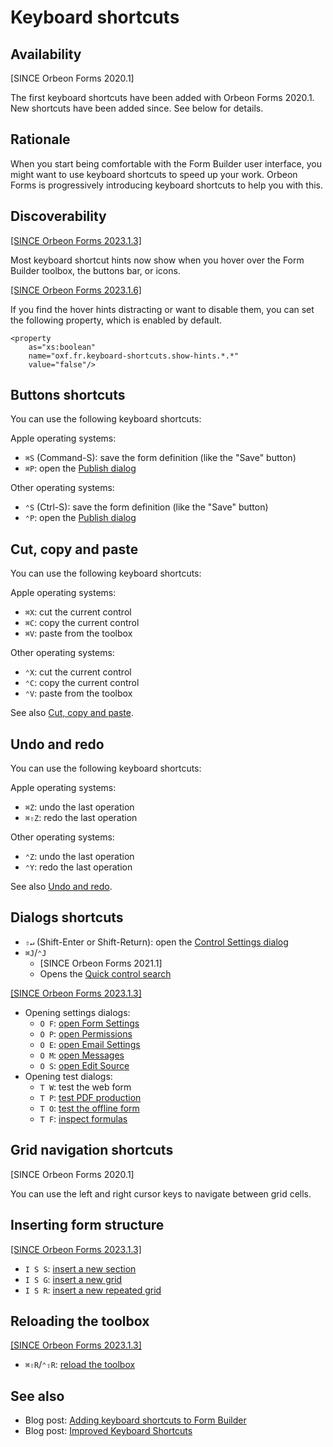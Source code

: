 # Keyboard shortcuts

## Availability

[SINCE Orbeon Forms 2020.1]

The first keyboard shortcuts have been added with Orbeon Forms 2020.1. New shortcuts have been added since. See below for details.

## Rationale

When you start being comfortable with the Form Builder user interface, you might want to use keyboard shortcuts to speed up your work. Orbeon Forms is progressively introducing keyboard shortcuts to help you with this.

## Discoverability

[\[SINCE Orbeon Forms 2023.1.3\]](/release-notes/orbeon-forms-2023.1.3.md)

Most keyboard shortcut hints now show when you hover over the Form Builder toolbox, the buttons bar, or icons.

[\[SINCE Orbeon Forms 2023.1.6\]](/release-notes/orbeon-forms-2023.1.6.md)

If you find the hover hints distracting or want to disable them, you can set the following property, which is enabled by default.

```
<property
    as="xs:boolean"
    name="oxf.fr.keyboard-shortcuts.show-hints.*.*"
    value="false"/>
```

##  Buttons shortcuts

You can use the following keyboard shortcuts:

Apple operating systems:

- `⌘S` (Command-S): save the form definition (like the "Save" button)
- `⌘P`: open the [Publish dialog](/form-builder/publishing.md)

Other operating systems:

- `⌃S` (Ctrl-S): save the form definition (like the "Save" button)
- `⌃P`: open the [Publish dialog](/form-builder/publishing.md)

## Cut, copy and paste

You can use the following keyboard shortcuts:

Apple operating systems:

- `⌘X`: cut the current control
- `⌘C`: copy the current control
- `⌘V`: paste from the toolbox

Other operating systems:

- `⌃X`: cut the current control
- `⌃C`: copy the current control
- `⌃V`: paste from the toolbox

See also [Cut, copy and paste](/form-builder/cut-copy-paste.md).

## Undo and redo

You can use the following keyboard shortcuts:

Apple operating systems:

- `⌘Z`: undo the last operation
- `⌘⇧Z`: redo the last operation

Other operating systems:

- `⌃Z`: undo the last operation
- `⌃Y`: redo the last operation

See also [Undo and redo](/form-builder/undo-redo.md).

## Dialogs shortcuts

- `⇧↵` (Shift-Enter or Shift-Return): open the [Control Settings dialog](/form-builder/control-settings.md)
- `⌘J`/`⌃J`
    - [SINCE Orbeon Forms 2021.1]
    - Opens the [Quick control search](/form-builder/quick-control-search.md)

[\[SINCE Orbeon Forms 2023.1.3\]](/release-notes/orbeon-forms-2023.1.3.md)

- Opening settings dialogs:
    - `O F`: [open Form Settings](/form-builder/form-settings.md)
    - `O P`: [open Permissions](/form-runner/access-control/deployed-forms.md)
    - `O E`: [open Email Settings](/form-builder/email-settings.md)
    - `O M`: [open Messages](/form-builder/messages.md)
    - `O S`: [open Edit Source](/form-builder/edit-source.md)
- Opening test dialogs:
    - `T W`: test the web form
    - `T P`: [test PDF production](/form-builder/pdf-test.md)
    - `T O`: [test the offline form](/form-builder/offline-test.md)
    - `T F`: [inspect formulas](/form-builder/formulas-inspector.md)

## Grid navigation shortcuts

[SINCE Orbeon Forms 2020.1]

You can use the left and right cursor keys to navigate between grid cells.

## Inserting form structure

[\[SINCE Orbeon Forms 2023.1.3\]](/release-notes/orbeon-forms-2023.1.3.md)

- `I S S`: [insert a new section](/form-builder/toolbox.md)
- `I S G`: [insert a new grid](/form-builder/toolbox.md)
- `I S R`: [insert a new repeated grid](/form-builder/toolbox.md)

## Reloading the toolbox

[\[SINCE Orbeon Forms 2023.1.3\]](/release-notes/orbeon-forms-2023.1.3.md)

- `⌘⇧R`/`⌃⇧R`: [reload the toolbox](/form-builder/toolbox.md#reloading-the-toolbox)

## See also

- Blog post: [Adding keyboard shortcuts to Form Builder](https://www.orbeon.com/2021/01/adding-keyboard-shortcuts-to-form.html)
- Blog post: [Improved Keyboard Shortcuts](https://www.orbeon.com/2024/07/keyboard-shortcuts)
